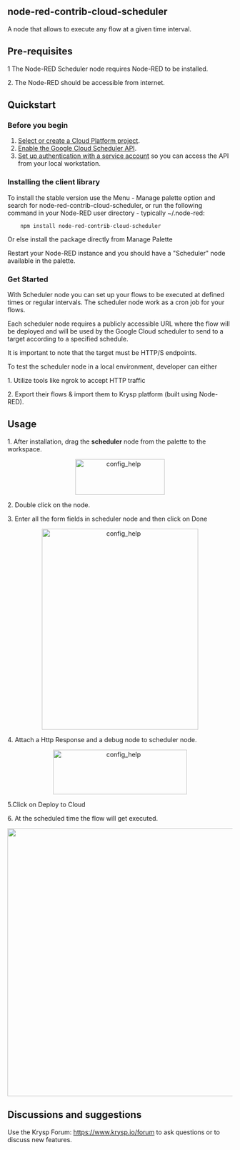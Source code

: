 ## node-red-contrib-cloud-scheduler
A node that allows to execute any flow at a given time interval.


## Pre-requisites

<p>1 The Node-RED Scheduler node requires Node-RED to be installed.</p>
<p>2. The Node-RED should be accessible from internet.</p>

## Quickstart

### Before you begin

1.  [Select or create a Cloud Platform project][projects].
1.  [Enable the Google Cloud Scheduler API][enable_api].
1.  [Set up authentication with a service account][auth] so you can access the
    API from your local workstation.
    

### Installing the client library


To install the stable version use the Menu - Manage palette option and search for node-red-contrib-cloud-scheduler, or run the following command in your Node-RED user directory - typically ~/.node-red: 

        npm install node-red-contrib-cloud-scheduler

Or else install the package directly from Manage Palette

Restart your Node-RED instance and you should have a "Scheduler" node available in the palette.

### Get Started

<p>With Scheduler node you can set up your flows to be executed at defined times or regular intervals. The scheduler node work as a cron job for your flows.</p>

<p>Each scheduler node requires a publicly accessible URL where the flow will be deployed and will be used by the Google Cloud scheduler to send to a target according to a specified schedule.</p> 

<p>It is important to note that the target must be HTTP/S endpoints.</p>

<p>To test the scheduler node in a local environment, developer can either</p>
<p>1. Utilize tools like ngrok to accept HTTP traffic</p>
<p>2. Export their flows & import them to Krysp platform (built using Node-RED).</p>


## Usage

<p>1. After installation, drag the <b>scheduler</b> node from the palette to the workspace.</p>
<p align="center"> <img src='https://static.node.iopulsedev.net/nodes/Scheduler_Node.png' alt='config_help' width="200" height="80" /></p>
<p>2. Double click on the node.</p>
<p>3. Enter all the form fields in scheduler node and then click on Done</p>
<p align="center"> <img src='https://static.node.iopulsedev.net/nodes/Scheduler_completed_form.png' alt='config_help' width="350" height="450" /></p>
<p>4. Attach a Http Response and a debug node to scheduler node.</p>
<p align="center"> <img src='https://static.node.iopulsedev.net/nodes/Scheduler_HTTP_Debug.png' alt='config_help' width="300" height="100" /></p>
<p>5.Click on Deploy to Cloud</p>
<p>6. At the scheduled time the flow will get executed.</p>
<p align="center"><img src="https://static.node.iopulsedev.net/nodes/Scheduler_Output.png" width="900" height="600" /></p>


## Discussions and suggestions

Use the Krysp Forum: https://www.krysp.io/forum to ask questions or to discuss new features.

[projects]: https://console.cloud.google.com/project
[enable_api]: https://console.cloud.google.com/flows/enableapi?apiid=cloudscheduler.googleapis.com
[auth]: https://cloud.google.com/docs/authentication/getting-started30
    

